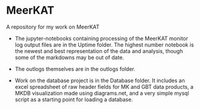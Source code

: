 # MeerKAT
A repository for my work on MeerKAT

- The jupyter-notebooks containing processing of the MeerKAT monitor log output files are in the Uptime folder. The highest number notebook is the newest and best representation of the data and analysis, though some of the markdowns may be out of date.

- The outlogs themselves are in the outlogs folder. 

- Work on the database project is in the Database folder. It includes an excel spreadsheet of raw header fields for MK and GBT data products, a MKDB visualization made using diagrams.net, and a very simple mysql script as a starting point for loading a database. 
